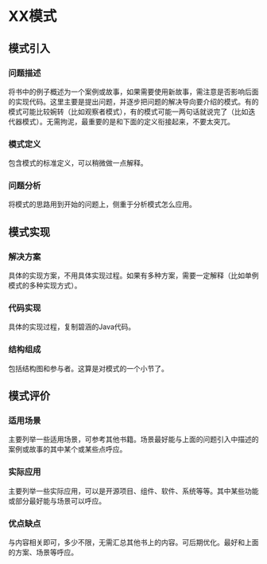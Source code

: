 # XX模式

## 模式引入

### 问题描述

将书中的例子概述为一个案例或故事，如果需要使用新故事，需注意是否影响后面的实现代码。这里主要是提出问题，并逐步把问题的解决导向要介绍的模式。有的模式可能比较婉转（比如观察者模式），有的模式可能一两句话就说完了（比如迭代器模式）。无需拘泥，最重要的是和下面的定义衔接起来，不要太突兀。

### 模式定义

包含模式的标准定义，可以稍微做一点解释。

### 问题分析

将模式的思路用到开始的问题上，侧重于分析模式怎么应用。

## 模式实现

### 解决方案

具体的实现方案，不用具体实现过程。如果有多种方案，需要一定解释（比如单例模式的多种实现方式）。

### 代码实现

具体的实现过程，复制碧涵的Java代码。

### 结构组成

包括结构图和参与者。这算是对模式的一个小节了。

## 模式评价

### 适用场景

主要列举一些适用场景，可参考其他书籍。场景最好能与上面的问题引入中描述的案例或故事的其中某个或某些点呼应。

### 实际应用

主要列举一些实际应用，可以是开源项目、组件、软件、系统等等。其中某些功能或部分最好能与场景可以呼应。

### 优点缺点

与内容相关即可，多少不限，无需汇总其他书上的内容。可后期优化。最好和上面的方案、场景等呼应。